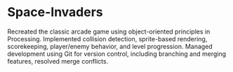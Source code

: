 # Space-Invaders
Recreated the classic arcade game using object-oriented principles in Processing. Implemented collision detection, sprite-based rendering, scorekeeping, player/enemy behavior, and level progression. Managed development using Git for version control, including branching and merging features, resolved merge conflicts.
